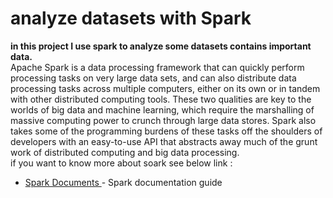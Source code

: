 # analyze datasets with Spark 

**in this project I use spark to analyze some datasets contains important data.** <br/>
Apache Spark is a data processing framework that can quickly perform processing tasks on very large data sets, and can also distribute data processing tasks across multiple computers, either on its own or in tandem with other distributed computing tools. These two qualities are key to the worlds of big data and machine learning, which require the marshalling of massive computing power to crunch through large data stores. Spark also takes some of the programming burdens of these tasks off the shoulders of developers with an easy-to-use API that abstracts away much of the grunt work of distributed computing and big data processing. <br/>
if you want to know more about soark see below link :  <br/>
- [Spark Documents ](https://breakdance.github.io/breakdance/) - Spark documentation guide <br/>

